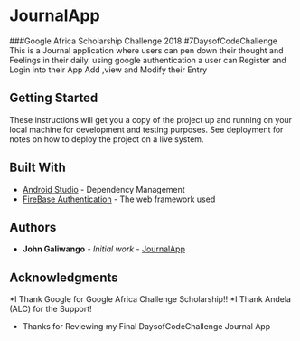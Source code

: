 # JournalApp

###Google Africa Scholarship Challenge 2018
#7DaysofCodeChallenge
This is a Journal application where users can pen down their thought and Feelings in their daily.
using google authentication a user can Register and Login into their App Add ,view and Modify their Entry 
## Getting Started

These instructions will get you a copy of the project up and running on your local machine for development and testing purposes. See deployment for notes on how to deploy the project on a live system.
## Built With
* [Android Studio]() - Dependency Management
* [FireBase Authentication]() - The web framework used

## Authors

* **John Galiwango** - *Initial work* - [JournalApp](https://github.com/Galiwango/JournalApp.git)
## Acknowledgments
*I Thank Google for Google Africa Challenge Scholarship!!
*I Thank Andela (ALC) for the Support!
* Thanks for Reviewing my Final DaysofCodeChallenge Journal App
